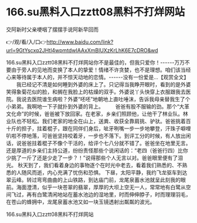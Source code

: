 # 166.su黑料入口zztt08黑料不打烊网站
交阿新时父亲哽咽了摆摆手说阿新早回而

👉/观/看/入/口👉http://www.baidu.com/link?url=9GtYscxq2JHtl4wpmtdwIAAxXmBlUXzKrLhK6E7cDRO&wd

166.su黑料入口zztt08黑料不打烊网站你不是最佳的，但我只爱你！------万万不要由于旁人的见地而变换了本人的挚爱！情绪不许贪婪，也不是理想。咱们该当经心来等待属于本人的，并不惊天动地的恋情。------没有一份爱是...【观赏全文】
　　我已经记不清是如何睡到外婆的床上了。只记得当我睁开眼时，看到的是外婆笑得象菊花似的脸，和搁在我脸上的枯燥的双手。外婆说丫头快穿上衣服跟我去医院。我说去医院谁生病啦？外婆“呸呸”地朝地上直吐唾沫，告诉我母亲替我生了个小弟弟。我啊地一下子就扑到外婆的背上。
　　爸爸有股不服输的劲。那个“大革文化命”的时候，爸爸被下放回家。在老家，乡亲们照顾他，让他干了林业队。林业队也不轻松。我们老家的地全在山上，送粪、收获全靠肩挑、驴驮。爸爸挑着百十斤的担子，拄着棍子，跟在同伴们身后，呲牙咧嘴一步一步地攀登，汗珠子噼哩叭啦不停地落，可爸爸坚持咬着牙，一步也不落下。到评工分的时候，有人放出闲话，说爸爸拄着棍子不像个干活的，给评个七八分就不错了。爸爸坐在地里无言。还是厚道的乡亲们主持公道，纷纷责怪那些个说闲话的：“老四（爸爸行四）比你少挑了一斤了还是少走了一步？！”说得那些个人无言以对。爸爸眼里便有了泪光。
秋天到了，我们看着身边的事物逐个在时光中老去，看着我们熟悉的、不熟悉的人随风而逝，内心充满了忧伤和恐惧。
下昼，太阳平静，我约飞龙驱车到达翠云峰。转过弯弯曲曲的上山铁路，到达庙门前，龙尾泉蓄水池就呈此刻我的眼前。海面澄清，似乎一块苍翠的翡翠，厚厚的大坝上空无一人，常常地有白鹭从空间飞过，再有白鹭清闲地站在蓄水池边的湿地里，时而伸伸脖子，时而理理羽毛，在苍山的蜂拥中，龙尾泉蓄水池又如一块玉镜透射出粼粼的波光。

166.su黑料入口zztt08黑料不打烊网站
